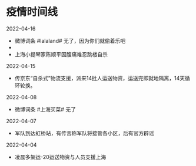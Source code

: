 # 疫情时间线

2022-04-16

* 微博词条 #lalaland# 无了，因为你们就偷着乐吧
* 
* 上海小提琴家陈顺平因腹痛难忍跳楼自杀


2022-04-15

* 传京东“自杀式”物流支援，派来14批人运送物资，运送完即就地隔离，14天循环轮换。

2022-04-08

* 微博词条 #上海买菜# 无了

2022-04-07

* 军队到达虹桥站，有传言称军队将接管各小区，后有官方辟谣

2022-04-04

* 凌晨多架运-20运送物资与人员支援上海